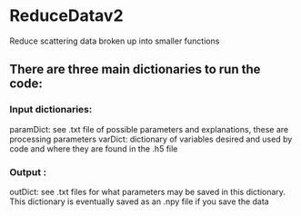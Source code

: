 # ReduceDatav2
Reduce scattering data broken up into smaller functions

## There are three main dictionaries to run the code:  
### Input dictionaries:
paramDict:  see .txt file of possible parameters and explanations, these are processing parameters
varDict:  dictionary of variables desired and used by code and where they are found in the .h5 file

### Output :
outDict:  see .txt files for what parameters may be saved in this dictionary.  This dictionary is eventually saved as an .npy file if you save the data
